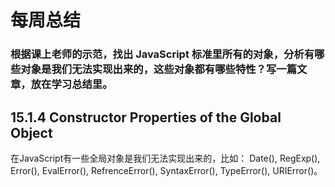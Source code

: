 # 每周总结
### 根据课上老师的示范，找出 JavaScript 标准里所有的对象，分析有哪些对象是我们无法实现出来的，这些对象都有哪些特性？写一篇文章，放在学习总结里。
## 15.1.4 Constructor Properties of the Global Object
   在JavaScript有一些全局对象是我们无法实现出来的，比如： Date(), RegExp(), Error(), EvalError(), RefrenceError(), SyntaxError(), TypeError(), URIError()。